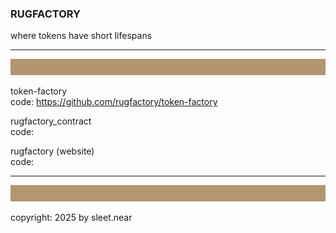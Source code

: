 ### RUGFACTORY
where tokens have short lifespans


---
![](../src/rug_banner_100px_B39570.svg)

token-factory
<br/>
code: https://github.com/rugfactory/token-factory

rugfactory_contract
<br/>
code:

rugfactory (website)
<br/>
code:



----
![](../src/rug_banner_100px_B39570.svg)

copyright: 2025 by sleet.near